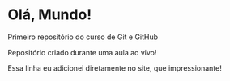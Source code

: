 # Olá, Mundo!
 Primeiro repositório do curso de Git e GitHub

 Repositório criado durante uma aula ao vivo!

Essa linha eu adicionei diretamente no site, que impressionante!
